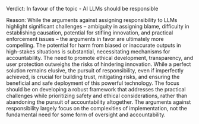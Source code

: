 Verdict: In favour of the topic - AI LLMs should be responsible

Reason: While the arguments against assigning responsibility to LLMs highlight significant challenges – ambiguity in assigning blame, difficulty in establishing causation, potential for stifling innovation, and practical enforcement issues – the arguments in favor are ultimately more compelling.  The potential for harm from biased or inaccurate outputs in high-stakes situations is substantial, necessitating mechanisms for accountability.  The need to promote ethical development, transparency, and user protection outweighs the risks of hindering innovation.  While a perfect solution remains elusive, the pursuit of responsibility, even if imperfectly achieved, is crucial for building trust, mitigating risks, and ensuring the beneficial and safe deployment of this powerful technology.  The focus should be on developing a robust framework that addresses the practical challenges while prioritizing safety and ethical considerations, rather than abandoning the pursuit of accountability altogether.  The arguments against responsibility largely focus on the complexities of implementation, not the fundamental need for some form of oversight and accountability.